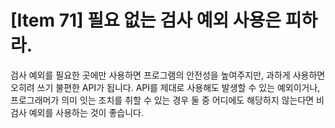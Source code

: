 # [Item 71] 필요 없는 검사 예외 사용은 피하라.

검사 예외를 필요한 곳에만 사용하면 프로그램의 안전성을 높여주지만, 과하게 사용하면 오히려 쓰기 불편한 API가 됩니다. API를 제대로 사용해도 발생할 수 있는 예외이거나, 프로그래머가 의미 잇는 조치를 취할 수 있는 경우 둘 중 어디에도 해당하지 않는다면 비검사 예외를 사용하는 것이 좋습니다.  